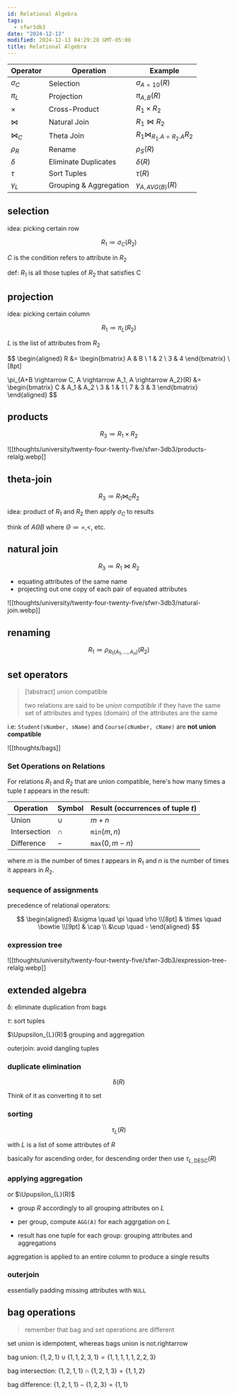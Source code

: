```yaml
---
id: Relational Algebra
tags:
  - sfwr3db3
date: "2024-12-13"
modified: 2024-12-13 04:29:28 GMT-05:00
title: Relational Algebra
---
```


| Operator    | Operation              | Example                         |
| ----------- | ---------------------- | ------------------------------- |
| $\sigma_C$  | Selection              | $\sigma_{A=10}(R)$              |
| $\pi_L$     | Projection             | $\pi_{A,B}(R)$                  |
| $\times$    | Cross-Product          | $R_1 \times R_2$                |
| $\bowtie$   | Natural Join           | $R_1 \bowtie R_2$               |
| $\bowtie_C$ | Theta Join             | $R_1 \bowtie_{R_1.A=R_2.A} R_2$ |
| $\rho_R$    | Rename                 | $\rho_S(R)$                     |
| $\delta$    | Eliminate Duplicates   | $\delta(R)$                     |
| $\tau$      | Sort Tuples            | $\tau(R)$                       |
| $\gamma_L$  | Grouping & Aggregation | $\gamma_{A,AVG(B)}(R)$          |

## selection

idea: picking certain row

$$
R_{1} \coloneqq \sigma_C(R_{2})
$$

$C$ is the condition refers to attribute in $R_{2}$

def: $R_{1}$ is all those tuples of $R_{2}$ that satisfies C

## projection

idea: picking certain column

$$
R_{1} \coloneqq  \pi_L(R_{2})
$$

$L$ is the list of attributes from $R_{2}$

$$
\begin{aligned}
R &=
\begin{bmatrix}
A & B \\
1 & 2 \\
3 & 4
\end{bmatrix} \\[8pt]

\pi_{A+B \rightarrow C, A \rightarrow A_1, A \rightarrow A_2}(R) &=
\begin{bmatrix}
C & A_1 & A_2 \\
3 & 1 & 1 \\
7 & 3 & 3
\end{bmatrix}
\end{aligned}
$$

## products

$$
R_{3} \coloneqq  R_{1} \times R_{2}
$$

![[thoughts/university/twenty-four-twenty-five/sfwr-3db3/products-relalg.webp]]

## theta-join

$$
R_{3} \coloneqq  R_{1} \bowtie_C R_{2}
$$

idea: product of $R_{1}$ and $R_{2}$ then apply $\sigma_C$ to results

think of $A \Theta B$ where $\Theta \coloneqq =, <, \text{ etc.}$

## natural join

$$
R_{3} \coloneqq  R_{1} \bowtie R_{2}
$$

- equating attributes of the same name
- projecting out one copy of each pair of equated attributes

![[thoughts/university/twenty-four-twenty-five/sfwr-3db3/natural-join.webp]]
## renaming

$$
R_{1} \coloneqq  \rho_{R_{1}(A_{1},\ldots,A_n)}(R_{2})
$$

## set operators

> [!abstract] union compatible
>
> two relations are said to be _union compatible_ if they have the same set of attributes and types (domain) of the attributes are the same

i.e: `Student(sNumber, sName)` and `Course(cNumber, cName)` are **not union compatible**

![[thoughts/bags]]

### Set Operations on Relations

For relations $R_1$ and $R_2$ that are union compatible, here's how many times a tuple $t$ appears in the result:

| Operation    | Symbol | Result (occurrences of tuple $t$) |
| ------------ | ------ | --------------------------------- |
| Union        | $\cup$ | $m + n$                           |
| Intersection | $\cap$ | $\texttt{min}(m,n)$               |
| Difference   | $-$    | $\texttt{max}(0, m-n)$            |

where $m$ is the number of times $t$ appears in $R_1$ and $n$ is the number of times it appears in $R_2$.

### sequence of assignments

precedence of relational operators:

$$
\begin{aligned}
&\sigma \quad \pi \quad \rho \\[8pt]
& \times \quad \bowtie \\[9pt]
& \cap \\
&\cup \quad -
\end{aligned}
$$

### expression tree

![[thoughts/university/twenty-four-twenty-five/sfwr-3db3/expression-tree-relalg.webp]]

## extended algebra

$\updelta$: eliminate duplication from bags

$\tau$: sort tuples

$\Upupsilon_{L}(R)$ grouping and aggregation

outerjoin: avoid dangling tuples

### duplicate elimination

$$
\updelta(R)
$$

Think of it as converting it to set

### sorting

$$
\tau_L(R)
$$

with $L$ is a list of some attributes of $R$

basically for ascending order, for descending order then use $\tau_{L, \text{DESC}}(R)$

### applying aggregation

or $\Upupsilon_{L}(R)$

- group $R$ accordingly to all grouping attributes on $L$

- per group, compute `AGG(A)` for each aggrgation on $L$

- result has one tuple for each group: grouping attributes and aggregations

aggregation is applied to an entire column to produce a single results

### outerjoin

essentially padding missing attributes with `NULL`

## bag operations

> remember that bag and set operations are different

set union is idempotent, whereas bags union is not.rightarrow

bag union: $\{1,2,1\} \cup \{1,1,2,3,1\} = \{1,1,1,1,1,2,2,3\}$

bag intersection: $\{1,2,1,1\} \cap \{1,2,1,3\} = \{1,1,2\}$

bag difference: $\{1,2,1,1\} - \{1,2,3\} = \{1,1\}$

